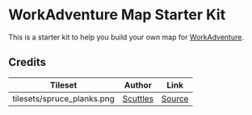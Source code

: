 # WorkAdventure Map Starter Kit

This is a starter kit to help you build your own map for [WorkAdventure](https://workadventu.re).

## Credits

| Tileset                                                     | Author                                                    | Link                                                                                   |
|-------------------------------------------------------------|-----------------------------------------------------------|----------------------------------------------------------------------------------------|
| tilesets/spruce_planks.png            | [Scuttles](https://www.minecraftforum.net/members/Scuttles)   | [Source](https://www.minecraftforum.net/forums/mapping-and-modding-java-edition/resource-packs/1223855-lb-photo-realism-1-6-convert-7-16-2013-rpg-realism5)            |
